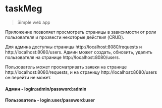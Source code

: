 # taskMeg
> Simple web app 

Приложение позволяет просмотреть страницы в зависимости от роли пользователя и прозвести некоторые действия (CRUD).

Для админа доступны страницы http://localhost:8080/requests и http://localhost:8080/users.  Админ может создать, обновить, удалить пользователя на странице http://localhost:8080/users. 

Пользователь может просматривать заявки на странице http://localhost:8080/requests, и на страницу http://localhost:8080/users он перейти не может.

#### Админ - login:admin/password:admin      
#### Пользователь - login:user/password:user

